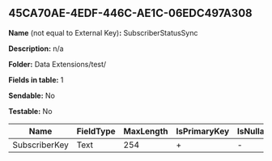 ## 45CA70AE-4EDF-446C-AE1C-06EDC497A308

**Name** (not equal to External Key)**:** SubscriberStatusSync

**Description:** n/a

**Folder:** Data Extensions/test/

**Fields in table:** 1

**Sendable:** No

**Testable:** No

| Name | FieldType | MaxLength | IsPrimaryKey | IsNullable | DefaultValue |
| --- | --- | --- | --- | --- | --- |
| SubscriberKey | Text | 254 | + | - |  |
